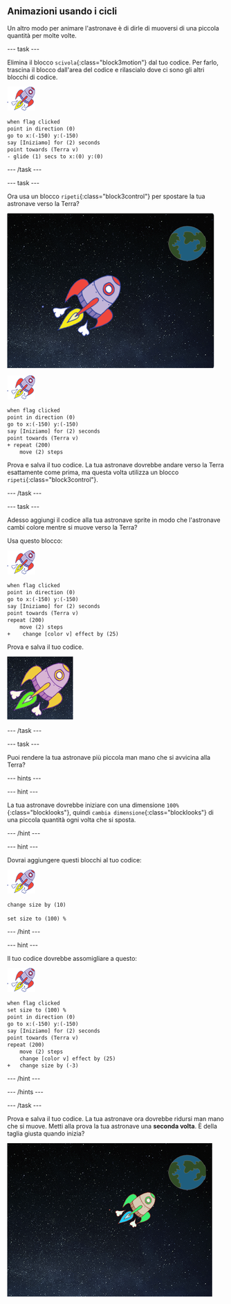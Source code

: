 ## Animazioni usando i cicli

Un altro modo per animare l'astronave è di dirle di muoversi di una piccola quantità per molte volte.

--- task ---

Elimina il blocco `scivola`{:class="block3motion"} dal tuo codice. Per farlo, trascina il blocco dall'area del codice e rilascialo dove ci sono gli altri blocchi di codice.

![Sprite 'Spaceship'](images/sprite-spaceship.png)

```blocks3
when flag clicked
point in direction (0)
go to x:(-150) y:(-150)
say [Iniziamo] for (2) seconds
point towards (Terra v)
- glide (1) secs to x:(0) y:(0)
```

--- /task ---

--- task ---

Ora usa un blocco `ripeti`{:class="block3control"} per spostare la tua astronave verso la Terra?

![Testare l'animazione dell'astronave](images/space-animate-stage.png)

![Sprite 'Astronave'](images/sprite-spaceship.png)

```blocks3
when flag clicked
point in direction (0)
go to x:(-150) y:(-150)
say [Iniziamo] for (2) seconds
point towards (Terra v)
+ repeat (200)
    move (2) steps
```

Prova e salva il tuo codice. La tua astronave dovrebbe andare verso la Terra esattamente come prima, ma questa volta utilizza un blocco `ripeti`{:class="block3control"}.

--- /task ---

--- task ---

Adesso aggiungi il codice alla tua astronave sprite in modo che l'astronave cambi colore mentre si muove verso la Terra?

Usa questo blocco:

![Sprite 'Astronave'](images/sprite-spaceship.png)

```blocks3
when flag clicked
point in direction (0)
go to x:(-150) y:(-150)
say [Iniziamo] for (2) seconds
point towards (Terra v)
repeat (200)
    move (2) steps
+    change [color v] effect by (25)
```

Prova e salva il tuo codice.

![Testare un'astronave che cambia colore](images/space-colour-test.png)

--- /task ---

--- task ---

Puoi rendere la tua astronave più piccola man mano che si avvicina alla Terra?

--- hints ---


--- hint ---

La tua astronave dovrebbe iniziare con una dimensione `100%`{:class="blocklooks"}, quindi `cambia dimensione`{:class="blocklooks"} di una piccola quantità ogni volta che si sposta.

--- /hint ---

--- hint ---

Dovrai aggiungere questi blocchi al tuo codice:

![Sprite 'Astronave'](images/sprite-spaceship.png)

```blocks3
change size by (10)

set size to (100) %
```

--- /hint ---

--- hint ---

Il tuo codice dovrebbe assomigliare a questo:

![Sprite 'Astronave'](images/sprite-spaceship.png)

```blocks3
when flag clicked
set size to (100) %
point in direction (0)
go to x:(-150) y:(-150)
say [Iniziamo] for (2) seconds
point towards (Terra v)
repeat (200)
    move (2) steps
    change [color v] effect by (25)
+   change size by (-3)
```

--- /hint ---

--- /hints ---

--- /task ---

Prova e salva il tuo codice. La tua astronave ora dovrebbe ridursi man mano che si muove. Metti alla prova la tua astronave una **seconda volta**. È della taglia giusta quando inizia?

![Testare un'astronave che si rimpicciolisce](images/space-size-test.png)